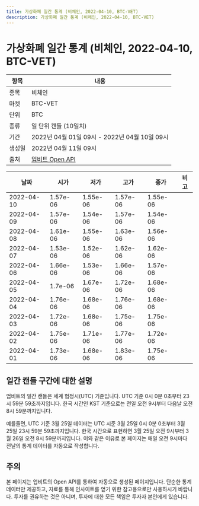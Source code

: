```yaml
---
title: 가상화폐 일간 통계 (비체인, 2022-04-10, BTC-VET)
description: 가상화폐 일간 통계 (비체인, 2022-04-10, BTC-VET)
---
```



가상화폐 일간 통계 (비체인, 2022-04-10, BTC-VET)
===

|항목|내용|
|--|--|
|종목|비체인|
|마켓|BTC-VET|
|단위|BTC|
|종류|일 단위 캔들 (10일치)|
|기간|2022년 04월 01일 09시 - 2022년 04월 10일 09시|
|생성일|2022년 04월 11일 09시|
|출처|[업비트 Open API](https://docs.upbit.com)|


|날짜|시가|저가|고가|종가|비고|
|--|--|--|--|--|--|
|2022-04-10|1.57e-06|1.55e-06|1.57e-06|1.55e-06|    |
|2022-04-09|1.57e-06|1.54e-06|1.57e-06|1.54e-06|    |
|2022-04-08|1.61e-06|1.55e-06|1.63e-06|1.56e-06|    |
|2022-04-07|1.53e-06|1.52e-06|1.62e-06|1.62e-06|    |
|2022-04-06|1.66e-06|1.53e-06|1.66e-06|1.57e-06|    |
|2022-04-05|1.7e-06|1.67e-06|1.72e-06|1.68e-06|    |
|2022-04-04|1.76e-06|1.68e-06|1.76e-06|1.68e-06|    |
|2022-04-03|1.72e-06|1.68e-06|1.75e-06|1.75e-06|    |
|2022-04-02|1.75e-06|1.71e-06|1.77e-06|1.72e-06|    |
|2022-04-01|1.73e-06|1.68e-06|1.83e-06|1.75e-06|    |


일간 캔들 구간에 대한 설명
---


업비트의 일간 캔들은 세계 협정시(UTC) 기준입니다. 
UTC 기준 0시 0분 0초부터 23시 59분 59초까지입니다. 
한국 시간인 KST 기준으로는 전일 오전 9시부터 다음날 오전 8시 59분까지입니다. 


예를들면, UTC 기준 3월 25일 데이터는 UTC 시준 3월 25일 0시 0분 0초부터 3월 25일 23시 59분 59초까지입니다. 
한국 시간으로 표현하면 3월 25일 오전 9시부터 3월 26일 오전 8시 59분까지입니다. 
이와 같은 이유로 본 페이지는 매일 오전 9시마다 전날의 통계 데이터를 자동으로 작성합니다. 


주의
---


본 페이지는 업비트의 Open API를 통하여 자동으로 생성된 페이지입니다. 
단순한 통계 데이터만 제공하고, 자료를 통해 인사이트를 얻기 위한 참고용으로만 사용하시기 바랍니다. 
투자를 권유하는 것은 아니며, 투자에 대한 모든 책임은 투자자 본인에게 있습니다. 
